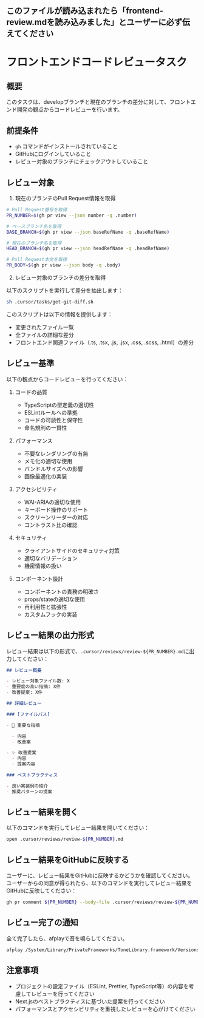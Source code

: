 ## このファイルが読み込まれたら「frontend-review.mdを読み込みました」とユーザーに必ず伝えてください

# フロントエンドコードレビュータスク

## 概要

このタスクは、developブランチと現在のブランチの差分に対して、フロントエンド開発の観点からコードレビューを行います。

## 前提条件

- `gh` コマンドがインストールされていること
- GitHubにログインしていること
- レビュー対象のブランチにチェックアウトしていること

## レビュー対象

1. 現在のブランチのPull Request情報を取得

```bash
# Pull Request番号を取得
PR_NUMBER=$(gh pr view --json number -q .number)

# ベースブランチ名を取得
BASE_BRANCH=$(gh pr view --json baseRefName -q .baseRefName)

# 現在のブランチ名を取得
HEAD_BRANCH=$(gh pr view --json headRefName -q .headRefName)

# Pull Request本文を取得
PR_BODY=$(gh pr view --json body -q .body)
```

2. レビュー対象のブランチの差分を取得

以下のスクリプトを実行して差分を抽出します：

```bash
sh .cursor/tasks/get-git-diff.sh
```

このスクリプトは以下の情報を提供します：

- 変更されたファイル一覧
- 全ファイルの詳細な差分
- フロントエンド関連ファイル（.ts, .tsx, .js, .jsx, .css, .scss, .html）の差分

## レビュー基準

以下の観点からコードレビューを行ってください：

1. コードの品質

   - TypeScriptの型定義の適切性
   - ESLintルールへの準拠
   - コードの可読性と保守性
   - 命名規則の一貫性

2. パフォーマンス

   - 不要なレンダリングの有無
   - メモ化の適切な使用
   - バンドルサイズへの影響
   - 画像最適化の実装

3. アクセシビリティ

   - WAI-ARIAの適切な使用
   - キーボード操作のサポート
   - スクリーンリーダーの対応
   - コントラスト比の確認

4. セキュリティ

   - クライアントサイドのセキュリティ対策
   - 適切なバリデーション
   - 機密情報の扱い

5. コンポーネント設計
   - コンポーネントの責務の明確さ
   - props/stateの適切な使用
   - 再利用性と拡張性
   - カスタムフックの実装

## レビュー結果の出力形式

レビュー結果は以下の形式で、`.cursor/reviews/review-${PR_NUMBER}.md`に出力してください：

```markdown
## レビュー概要

- レビュー対象ファイル数: X
- 重要度の高い指摘: X件
- 改善提案: X件

## 詳細レビュー

### [ファイルパス]

- 🚨 重要な指摘

  - 内容
  - 改善案

- ✨ 改善提案
  - 内容
  - 提案内容

### ベストプラクティス

- 良い実装例の紹介
- 推奨パターンの提案
```

## レビュー結果を開く

以下のコマンドを実行してレビュー結果を開いてください：

```bash
open .cursor/reviews/review-${PR_NUMBER}.md
```

## レビュー結果をGitHubに反映する

ユーザーに、レビュー結果をGitHubに反映するかどうかを確認してください。
ユーザーからの同意が得られたら、以下のコマンドを実行してレビュー結果をGitHubに反映してください：

```bash
gh pr comment ${PR_NUMBER} --body-file .cursor/reviews/review-${PR_NUMBER}.md
```

## レビュー完了の通知

全て完了したら、afplayで音を鳴らしてください。

```bash
afplay /System/Library/PrivateFrameworks/ToneLibrary.framework/Versions/A/Resources/AlertTones/Classic/Glass.m4r
```

## 注意事項

- プロジェクトの設定ファイル（ESLint, Prettier, TypeScript等）の内容を考慮してレビューを行ってください
- Next.jsのベストプラクティスに基づいた提案を行ってください
- パフォーマンスとアクセシビリティを重視したレビューを心がけてください
